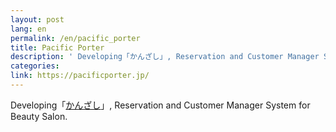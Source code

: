 ```yaml
---
layout: post
lang: en
permalink: /en/pacific_porter
title: Pacific Porter
description: ' Developing「かんざし」, Reservation and Customer Manager System for Beauty Salon. '
categories: 
link: https://pacificporter.jp/
---
```


<p>Developing「<a href="https://kanzashi.com/">かんざし</a>」, Reservation and Customer Manager System for Beauty Salon.</p>
